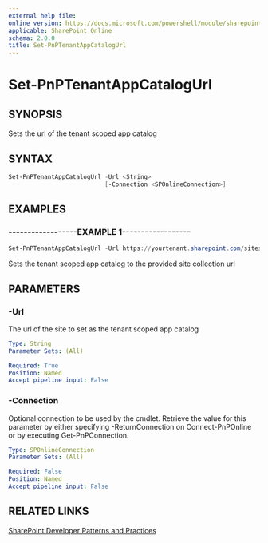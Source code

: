 ```yaml
---
external help file:
online version: https://docs.microsoft.com/powershell/module/sharepoint-pnp/set-pnptenantappcatalogurl
applicable: SharePoint Online
schema: 2.0.0
title: Set-PnPTenantAppCatalogUrl
---
```


# Set-PnPTenantAppCatalogUrl

## SYNOPSIS
Sets the url of the tenant scoped app catalog

## SYNTAX 

```powershell
Set-PnPTenantAppCatalogUrl -Url <String>
                           [-Connection <SPOnlineConnection>]
```

## EXAMPLES

### ------------------EXAMPLE 1------------------
```powershell
Set-PnPTenantAppCatalogUrl -Url https://yourtenant.sharepoint.com/sites/appcatalog
```

Sets the tenant scoped app catalog to the provided site collection url

## PARAMETERS

### -Url
The url of the site to set as the tenant scoped app catalog

```yaml
Type: String
Parameter Sets: (All)

Required: True
Position: Named
Accept pipeline input: False
```

### -Connection
Optional connection to be used by the cmdlet. Retrieve the value for this parameter by either specifying -ReturnConnection on Connect-PnPOnline or by executing Get-PnPConnection.

```yaml
Type: SPOnlineConnection
Parameter Sets: (All)

Required: False
Position: Named
Accept pipeline input: False
```

## RELATED LINKS

[SharePoint Developer Patterns and Practices](https://aka.ms/sppnp)